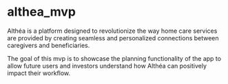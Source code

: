 # althea_mvp

Althéa is a platform designed to revolutionize the way home care services are
provided by creating seamless and personalized connections between caregivers
and beneficiaries.

The goal of this mvp is to showcase the planning functionality of the app to
allow future users and investors understand how Althéa can positively impact
their workflow.
